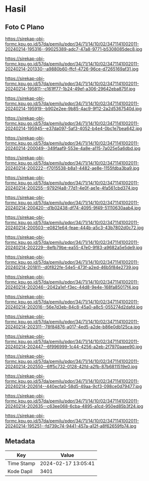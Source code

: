 # Hasil

## Foto C Plano

https://sirekap-obj-formc.kpu.go.id/57da/pemilu/pdpr/34/71/14/10/02/3471141002011-20240214-195316--99025389-adc7-47a8-9771-b5308085dec8.jpg

https://sirekap-obj-formc.kpu.go.id/57da/pemilu/pdpr/34/71/14/10/02/3471141002011-20240214-201330--a9880b60-ffcf-4726-96ce-d7265169af31.jpg

https://sirekap-obj-formc.kpu.go.id/57da/pemilu/pdpr/34/71/14/10/02/3471141002011-20240214-195811--c161ff77-1b24-49ef-a306-29642eba875f.jpg

https://sirekap-obj-formc.kpu.go.id/57da/pemilu/pdpr/34/71/14/10/02/3471141002011-20240214-195919--b902e2ee-9b85-4ac9-9f12-2a2d5367540d.jpg

https://sirekap-obj-formc.kpu.go.id/57da/pemilu/pdpr/34/71/14/10/02/3471141002011-20240214-195945--e37da097-5af3-4052-b4e4-0bc1e7bea642.jpg

https://sirekap-obj-formc.kpu.go.id/57da/pemilu/pdpr/34/71/14/10/02/3471141002011-20240214-200049--349faaf9-553e-4a8e-a115-7a025e5a6dbd.jpg

https://sirekap-obj-formc.kpu.go.id/57da/pemilu/pdpr/34/71/14/10/02/3471141002011-20240214-200222--f7015538-b8a1-4482-ae8e-1155fdba3ba9.jpg

https://sirekap-obj-formc.kpu.go.id/57da/pemilu/pdpr/34/71/14/10/02/3471141002011-20240214-200255--9792f4a8-77d1-4e0f-ae1e-4fa561cbd374.jpg

https://sirekap-obj-formc.kpu.go.id/57da/pemilu/pdpr/34/71/14/10/02/3471141002011-20240214-200420--d1b02438-df74-4095-9f49-51110630aab4.jpg

https://sirekap-obj-formc.kpu.go.id/57da/pemilu/pdpr/34/71/14/10/02/3471141002011-20240214-200503--e0821e64-feae-444b-a5c3-43b7802d0c72.jpg

https://sirekap-obj-formc.kpu.go.id/57da/pemilu/pdpr/34/71/14/10/02/3471141002011-20240214-202229--8efb79be-ea55-47e0-9f83-a9682a5e5de9.jpg

https://sirekap-obj-formc.kpu.go.id/57da/pemilu/pdpr/34/71/14/10/02/3471141002011-20240214-201811--d0f822fe-54e5-473f-a2ed-46b5f84e2739.jpg

https://sirekap-obj-formc.kpu.go.id/57da/pemilu/pdpr/34/71/14/10/02/3471141002011-20240214-202046--2042a1ef-f3ec-44d8-9e4e-168fa85017f4.jpg

https://sirekap-obj-formc.kpu.go.id/57da/pemilu/pdpr/34/71/14/10/02/3471141002011-20240214-202016--56e7d3eb-84c8-45a0-a8c5-055274d2dafd.jpg

https://sirekap-obj-formc.kpu.go.id/57da/pemilu/pdpr/34/71/14/10/02/3471141002011-20240214-202311--78f84876-a017-4ed5-a2de-b86e0db125ca.jpg

https://sirekap-obj-formc.kpu.go.id/57da/pemilu/pdpr/34/71/14/10/02/3471141002011-20240214-202447--6f996999-1c44-4256-a2eb-2f7970aaee90.jpg

https://sirekap-obj-formc.kpu.go.id/57da/pemilu/pdpr/34/71/14/10/02/3471141002011-20240214-202550--6ff5c732-0128-42fd-a2fb-87b6811519e0.jpg

https://sirekap-obj-formc.kpu.go.id/57da/pemilu/pdpr/34/71/14/10/02/3471141002011-20240214-202614--440ecfa0-58d5-49aa-9cf3-098ce0d79477.jpg

https://sirekap-obj-formc.kpu.go.id/57da/pemilu/pdpr/34/71/14/10/02/3471141002011-20240214-202635--c63ee068-6cba-4895-a1cd-950ed85b3f24.jpg

https://sirekap-obj-formc.kpu.go.id/57da/pemilu/pdpr/34/71/14/10/02/3471141002011-20240214-195251--fd739c74-9441-457a-a12f-a8f62659fb74.jpg


## Metadata

| Key        | Value               |
| ---------- | ------------------- |
| Time Stamp | 2024-02-17 13:05:41 |
| Kode Dapil | 3401                |



